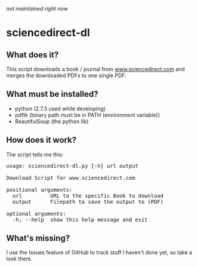 *not maintained right now*

sciencedirect-dl
================
## What does it? ##
This script downloads a book / journal from
www.sciencedirect.com and merges the downloaded
PDFs to one single PDF.

## What must be installed? ##
- python (2.7.3 used while developing)
- pdftk (binary path must be in PATH (environment variable))
- BeautifulSoup (the python lib)

## How does it work?
The script tells me this:
<pre>
usage: sciencedirect-dl.py [-h] url output

Download Script for www.sciencedirect.com

positional arguments:
  url         URL to the specific Book to download
  output      Filepath to save the output to (PDF)

optional arguments:
  -h, --help  show this help message and exit
</pre>

## What's missing? ##
I use the Issues feature of GitHub to track stuff I haven't
done yet, so take a look there.
